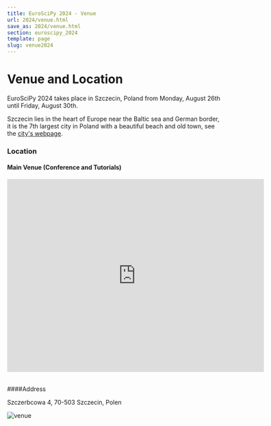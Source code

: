 ```yaml
---
title: EuroSciPy 2024 - Venue
url: 2024/venue.html
save_as: 2024/venue.html
section: euroscipy_2024
template: page
slug: venue2024
---
```


# Venue and Location

EuroSciPy 2024 takes place in Szczecin, Poland from Monday, August 26th until 
Friday, August 30th.

Szczecin lies in the heart of Europe near the Baltic sea and German border, 
it is the 7th largest city in Poland with a beautiful beach and old town, see the [city's webpage](https://visitszczecin.eu/en).

### Location
#### Main Venue (Conference and Tutorials)

<iframe src="https://www.google.com/maps/embed?pb=!1m17!1m12!1m3!1d2377.040283181844!2d14.562870999999998!3d53.431988!2m3!1f0!2f0!3f0!3m2!1i1024!2i768!4f13.1!3m2!1m1!2zNTPCsDI1JzU1LjIiTiAxNMKwMzMnNDYuMyJF!5e0!3m2!1sde!2sde!4v1716832726105!5m2!1sde!2sde" width="600" height="450" style="border:0;" allowfullscreen="" loading="lazy" referrerpolicy="no-referrer-when-downgrade"></iframe>
&nbsp;

####Address

Szczerbcowa 4, 
70-503 Szczecin, 
Polen

![venue](../static/2024/AkademiaMorska_Budynek_01.png)
